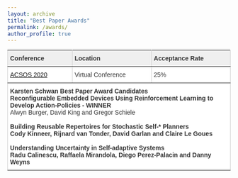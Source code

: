 ```yaml
---
layout: archive
title: "Best Paper Awards"
permalink: /awards/
author_profile: true
---
```


<style type="text/css">
.tg  {border-collapse:collapse;border-spacing:0;border-color:#ccc;margin:0px auto;}
.tg td{font-family:Arial, sans-serif;font-size:14px;padding:10px 5px;border-style:solid;border-width:1px;overflow:hidden;word-break:normal;border-color:#ccc;color:#333;background-color:#fff;}
.tg th{font-family:Arial, sans-serif;font-size:14px;font-weight:normal;padding:10px 5px;border-style:solid;border-width:1px;overflow:hidden;word-break:normal;border-color:#ccc;color:#333;background-color:#f0f0f0;}
.tg .tg-lboi{border-color:inherit;text-align:left;vertical-align:middle}
.tg .tg-fu7v{font-weight:bold;background-color:#efefef;border-color:inherit;text-align:left;vertical-align:middle}
.tg .tg-0pky{border-color:inherit;text-align:left;vertical-align:top}
@media screen and (max-width: 767px) {.tg {width: auto !important;}.tg col {width: auto !important;}.tg-wrap {overflow-x: auto;-webkit-overflow-scrolling: touch;margin: auto 0px;}}</style>

<div class="tg-wrap"><table class="tg">
  <tr>
    <th class="tg-fu7v">Conference</th>
    <th class="tg-fu7v">Location</th>
    <th class="tg-fu7v">Acceptance Rate</th>
  </tr>
  <tr>
    <td class="tg-lboi"><a href="https://conf.researchr.org/home/acsos-2020">ACSOS 2020</a></td>
    <td class="tg-lboi">Virtual Conference</td>
    <td class="tg-lboi">25%</td>
  </tr>
  <tr>
    <td class="tg-0pky" colspan="3"><span style="font-weight:bold">
      Karsten Schwan Best Paper Award Candidates</span><br> 
      <b>Reconfigurable Embedded Devices Using Reinforcement Learning to Develop Action-Policies - WINNER</b><br>  
      Alwyn Burger, David King and Gregor Schiele<br><br>
      <b>Building Reusable Repertoires for Stochastic Self-* Planners<b><br>
      Cody Kinneer, Rijnard van Tonder, David Garlan and Claire Le Goues<br><br>		
      <b>Understanding Uncertainty in Self-adaptive Systems<b><br>   
      Radu Calinescu, Raffaela Mirandola, Diego Perez-Palacin and Danny Weyns
    </td>
  </tr>
</table></div>
